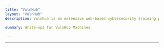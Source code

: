 ```yaml
---
title: "VulnHub"
layout: "VulnHub"
description: Vulnhub is an extensive web-based cybersecurity training platform designed to help individuals improve their hacking skills. By downloading Vulnhub machines, users can practice offline using virtualization software like VMWare or VirtualBox.

summary: Write-ups for VulnHub Machines

---
```


***